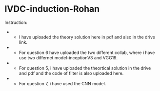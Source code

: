 # IVDC-induction-Rohan
Instruction:
- -  I have uploaded the theory solution here in pdf and also in the drive link. 
- - For question 6 have uploaded the two different collab, where i have use two differnet model-inceptionV3 and VGG19. 
-  - For question 5, i have uploaded the theortical solution in the drive and pdf and the code of filter is also uploaded here.
- - For question 7, i have used the CNN model.
